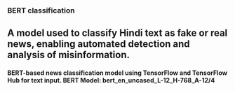 
### BERT classification
## A model used to classify Hindi text as fake or real news, enabling automated detection and analysis of misinformation.
#### BERT-based news classification model using TensorFlow and TensorFlow Hub for text input. BERT Model: bert_en_uncased_L-12_H-768_A-12/4
